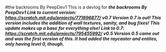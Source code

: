 #the backrooms By PeepDev1
This is a devlog for <b><i>the backrooms By PeepDev1<b><i>
Link to current version: https://scratch.mit.edu/projects/771896877/
v0.7
Version 0.7 is out! This version includes the addition of wall textures, sanity, and bug fixes! This update makes up a base for everything else!
Link to 0.7: https://scratch.mit.edu/projects/795455992/
v0.5
Version 0.5 came out and was the first version of this. It had added the raycaster and entites, only having level 0, though.
